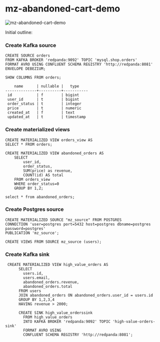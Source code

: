 # mz-abandoned-cart-demo

![mz-abandoned-cart-demo](https://user-images.githubusercontent.com/21223421/143267063-2dbb1ec2-d48d-4ba5-8da8-f0d9ac1404e4.png)

Initial outline:

### Create Kafka source

```
CREATE SOURCE orders
FROM KAFKA BROKER 'redpanda:9092' TOPIC 'mysql.shop.orders'
FORMAT AVRO USING CONFLUENT SCHEMA REGISTRY 'http://redpanda:8081'
ENVELOPE DEBEZIUM;
```

```
SHOW COLUMNS FROM orders;
```

```
    name      | nullable |   type    
--------------+----------+-----------
 id           | f        | bigint
 user_id      | t        | bigint
 order_status | t        | integer
 price        | t        | numeric
 created_at   | f        | text
 updated_at   | t        | timestamp
```


### Create materialized views

```
CREATE MATERIALIZED VIEW orders_view AS
SELECT * FROM orders;
```

```
CREATE MATERIALIZED VIEW abandoned_orders AS
    SELECT
        user_id,
        order_status,
        SUM(price) as revenue,
        COUNT(id) AS total
    FROM orders_view
    WHERE order_status=0
    GROUP BY 1,2;
```

```
select * from abandoned_orders;
```

### Create Postgres source

```
CREATE MATERIALIZED SOURCE "mz_source" FROM POSTGRES
CONNECTION 'user=postgres port=5432 host=postgres dbname=postgres password=postgres'
PUBLICATION 'mz_source';
```

```
CREATE VIEWS FROM SOURCE mz_source (users);
```

### Create Kafka sink

```
 CREATE MATERIALIZED VIEW high_value_orders AS
      SELECT
        users.id,
        users.email,
        abandoned_orders.revenue,
        abandoned_orders.total
      FROM users
      JOIN abandoned_orders ON abandoned_orders.user_id = users.id
      GROUP BY 1,2,3,4
      HAVING revenue > 2000; 
```


```
      CREATE SINK high_value_orderssink
        FROM high_value_orders
        INTO KAFKA BROKER 'redpanda:9092' TOPIC 'high-value-orders-sink'
        FORMAT AVRO USING
        CONFLUENT SCHEMA REGISTRY 'http://redpanda:8081';
```

